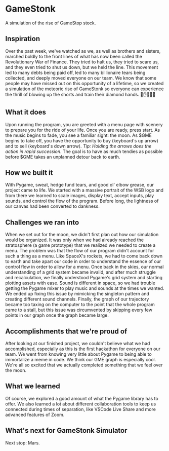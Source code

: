 # GameStonk
A simulation of the rise of GameStop stock.

## Inspiration
Over the past week, we've watched as we, as well as brothers and sisters, marched boldly to the front lines of what has now been called the Revolutionary War of Finance. They tried to halt us, they tried to scare us, and they even tried to shut us down, but we held the line. This movement led to many debts being paid off, led to many billionaire tears being collected, and deeply moved everyone on our team. We know that some people may have missed out on this opportunity of a lifetime, so we created a simulation of the meteoric rise of GameStonk so everyone can experience the thrill of blowing up the shorts and train their diamond hands. 💎✋🚀🚀🚀

## What it does
Upon running the program, you are greeted with a menu page with scenery to prepare you for the ride of your life. Once you are ready, press start. As the music begins to fade, you see a familiar sight: the moon. As $GME begins to take off, you have the opportunity to buy (keyboard's up arrow) and to sell (keyboard's down arrow). *Tip: Holding the arrows does the action in rapid succession*. The goal is to have as much tendies as possible before $GME takes an unplanned detour back to earth. 

## How we built it
With Pygame, sweat, hedge fund tears, and good ol' elbow grease, our project came to life. We started with a massive portrait of the WSB logo and from there we learned to scale images, display text, accept inputs, play sounds, and control the flow of the program. Before long, the lightness of our canvas had been converted to dankness. 

## Challenges we ran into
When we set out for the moon, we didn't first plan out how our simulation would be organized. It was only when we had already reached the stratosphere (a game prototype) that we realized we needed to create a menu. The problem was that the flow of our program didn't account for such a thing as a menu. Like SpaceX's rockets, we had to come back down to earth and take apart our code in order to understand the essence of our control flow in order to allow for a menu. Once back in the skies, our normal understanding of a grid system became invalid, and after much struggle and recalculation, we finally understood Pygame's grid system and starting plotting assets with ease. Sound is different in space, so we had trouble getting the Pygame mixer to play music and sounds at the times we wanted. We ended up fixing this issue by mimicking the singleton pattern and creating different sound channels. Finally, the graph of our trajectory became too taxing on the computer to the point that the whole program came to a stall, but this issue was circumvented by skipping every few points in our graph once the graph became large.

## Accomplishments that we're proud of
After looking at our finished project, we couldn't believe what we had accomplished, especially as this is the first hackathon for everyone on our team. We went from knowing very little about Pygame to being able to immortalize a meme in code. We think our GME graph is especially cool. We're all so excited that we actually completed something that we feel over the moon.

## What we learned
Of course, we explored a good amount of what the Pygame library has to offer. We also learned a lot about different collaboration tools to keep us connected during times of separation, like VSCode Live Share and more advanced features of Zoom.

## What's next for GameStonk Simulator
Next stop: Mars.

